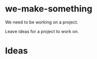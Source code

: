 # we-make-something
We need to be working on a project.

Leave ideas for a project to work on.

Ideas
===
